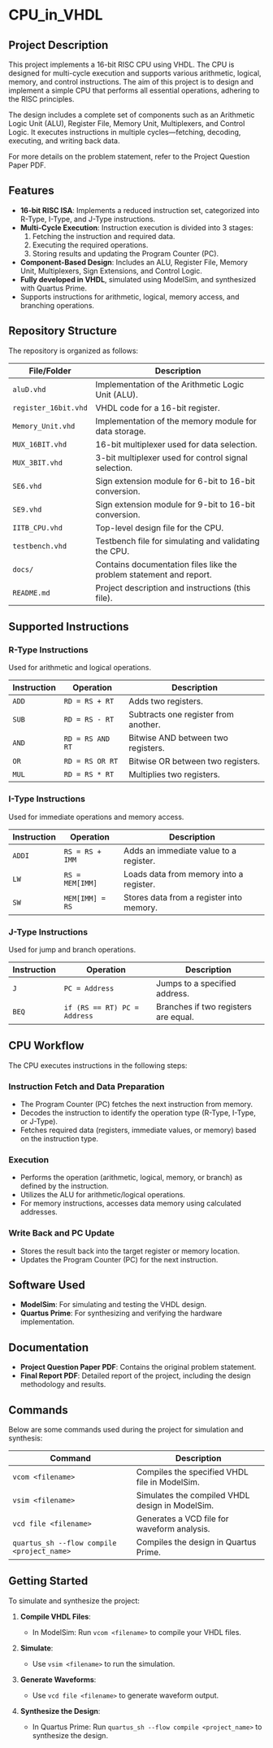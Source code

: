 # CPU_in_VHDL

## Project Description
This project implements a 16-bit RISC CPU using VHDL. The CPU is designed for multi-cycle execution and supports various arithmetic, logical, memory, and control instructions. The aim of this project is to design and implement a simple CPU that performs all essential operations, adhering to the RISC principles.

The design includes a complete set of components such as an Arithmetic Logic Unit (ALU), Register File, Memory Unit, Multiplexers, and Control Logic. It executes instructions in multiple cycles—fetching, decoding, executing, and writing back data.

For more details on the problem statement, refer to the Project Question Paper PDF.

## Features
- **16-bit RISC ISA**: Implements a reduced instruction set, categorized into R-Type, I-Type, and J-Type instructions.
- **Multi-Cycle Execution**: Instruction execution is divided into 3 stages:
  1. Fetching the instruction and required data.
  2. Executing the required operations.
  3. Storing results and updating the Program Counter (PC).
- **Component-Based Design**: Includes an ALU, Register File, Memory Unit, Multiplexers, Sign Extensions, and Control Logic.
- **Fully developed in VHDL**, simulated using ModelSim, and synthesized with Quartus Prime.
- Supports instructions for arithmetic, logical, memory access, and branching operations.

## Repository Structure
The repository is organized as follows:

| File/Folder               | Description                                                              |
|---------------------------|--------------------------------------------------------------------------|
| `aluD.vhd`                | Implementation of the Arithmetic Logic Unit (ALU).                        |
| `register_16bit.vhd`      | VHDL code for a 16-bit register.                                          |
| `Memory_Unit.vhd`         | Implementation of the memory module for data storage.                    |
| `MUX_16BIT.vhd`           | 16-bit multiplexer used for data selection.                               |
| `MUX_3BIT.vhd`            | 3-bit multiplexer used for control signal selection.                      |
| `SE6.vhd`                 | Sign extension module for 6-bit to 16-bit conversion.                     |
| `SE9.vhd`                 | Sign extension module for 9-bit to 16-bit conversion.                     |
| `IITB_CPU.vhd`            | Top-level design file for the CPU.                                       |
| `testbench.vhd`           | Testbench file for simulating and validating the CPU.                     |
| `docs/`                   | Contains documentation files like the problem statement and report.       |
| `README.md`               | Project description and instructions (this file).                        |

## Supported Instructions

### R-Type Instructions
Used for arithmetic and logical operations.

| Instruction | Operation         | Description                           |
|-------------|-------------------|---------------------------------------|
| `ADD`       | `RD = RS + RT`    | Adds two registers.                   |
| `SUB`       | `RD = RS - RT`    | Subtracts one register from another.  |
| `AND`       | `RD = RS AND RT`  | Bitwise AND between two registers.    |
| `OR`        | `RD = RS OR RT`   | Bitwise OR between two registers.     |
| `MUL`       | `RD = RS * RT`    | Multiplies two registers.             |

### I-Type Instructions
Used for immediate operations and memory access.

| Instruction | Operation           | Description                           |
|-------------|---------------------|---------------------------------------|
| `ADDI`      | `RS = RS + IMM`     | Adds an immediate value to a register.|
| `LW`        | `RS = MEM[IMM]`     | Loads data from memory into a register.|
| `SW`        | `MEM[IMM] = RS`     | Stores data from a register into memory.|

### J-Type Instructions
Used for jump and branch operations.

| Instruction | Operation           | Description                           |
|-------------|---------------------|---------------------------------------|
| `J`         | `PC = Address`      | Jumps to a specified address.         |
| `BEQ`       | `if (RS == RT) PC = Address` | Branches if two registers are equal. |

## CPU Workflow
The CPU executes instructions in the following steps:

### Instruction Fetch and Data Preparation
- The Program Counter (PC) fetches the next instruction from memory.
- Decodes the instruction to identify the operation type (R-Type, I-Type, or J-Type).
- Fetches required data (registers, immediate values, or memory) based on the instruction type.

### Execution
- Performs the operation (arithmetic, logical, memory, or branch) as defined by the instruction.
- Utilizes the ALU for arithmetic/logical operations.
- For memory instructions, accesses data memory using calculated addresses.

### Write Back and PC Update
- Stores the result back into the target register or memory location.
- Updates the Program Counter (PC) for the next instruction.

## Software Used
- **ModelSim**: For simulating and testing the VHDL design.
- **Quartus Prime**: For synthesizing and verifying the hardware implementation.

## Documentation
- **Project Question Paper PDF**: Contains the original problem statement.
- **Final Report PDF**: Detailed report of the project, including the design methodology and results.

## Commands
Below are some commands used during the project for simulation and synthesis:

| Command                                 | Description                                    |
|-----------------------------------------|------------------------------------------------|
| `vcom <filename>`                       | Compiles the specified VHDL file in ModelSim.   |
| `vsim <filename>`                       | Simulates the compiled VHDL design in ModelSim. |
| `vcd file <filename>`                   | Generates a VCD file for waveform analysis.     |
| `quartus_sh --flow compile <project_name>` | Compiles the design in Quartus Prime.           |

## Getting Started
To simulate and synthesize the project:

1. **Compile VHDL Files**:
   - In ModelSim: Run `vcom <filename>` to compile your VHDL files.
   
2. **Simulate**:
   - Use `vsim <filename>` to run the simulation.

3. **Generate Waveforms**:
   - Use `vcd file <filename>` to generate waveform output.

4. **Synthesize the Design**:
   - In Quartus Prime: Run `quartus_sh --flow compile <project_name>` to synthesize the design.
